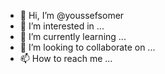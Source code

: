 - 👋 Hi, I’m @youssefsomer
- 👀 I’m interested in ...
- 🌱 I’m currently learning ...
- 💞️ I’m looking to collaborate on ...
- 📫 How to reach me ...

<!---
youssefsomer/youssefsomer is a ✨ special ✨ repository because its `README.md` (this file) appears on your GitHub profile.
You can click the Preview link to take a look at your changes.
--->
